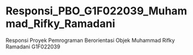 # Responsi_PBO_G1F022039_Muhammad_Rifky_Ramadani
Responsi Proyek Pemrograman Berorientasi Objek Muhammad Rifky Ramadani G1F022039
